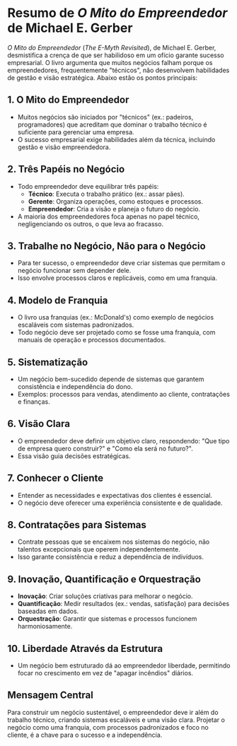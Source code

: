 # Resumo de *O Mito do Empreendedor* de Michael E. Gerber

*O Mito do Empreendedor* (*The E-Myth Revisited*), de Michael E. Gerber, desmistifica a crença de que ser habilidoso em um ofício garante sucesso empresarial. O livro argumenta que muitos negócios falham porque os empreendedores, frequentemente "técnicos", não desenvolvem habilidades de gestão e visão estratégica. Abaixo estão os pontos principais:

## 1. O Mito do Empreendedor
- Muitos negócios são iniciados por "técnicos" (ex.: padeiros, programadores) que acreditam que dominar o trabalho técnico é suficiente para gerenciar uma empresa.
- O sucesso empresarial exige habilidades além da técnica, incluindo gestão e visão empreendedora.

## 2. Três Papéis no Negócio
- Todo empreendedor deve equilibrar três papéis:
  - **Técnico**: Executa o trabalho prático (ex.: assar pães).
  - **Gerente**: Organiza operações, como estoques e processos.
  - **Empreendedor**: Cria a visão e planeja o futuro do negócio.
- A maioria dos empreendedores foca apenas no papel técnico, negligenciando os outros, o que leva ao fracasso.

## 3. Trabalhe no Negócio, Não para o Negócio
- Para ter sucesso, o empreendedor deve criar sistemas que permitam o negócio funcionar sem depender dele.
- Isso envolve processos claros e replicáveis, como em uma franquia.

## 4. Modelo de Franquia
- O livro usa franquias (ex.: McDonald's) como exemplo de negócios escaláveis com sistemas padronizados.
- Todo negócio deve ser projetado como se fosse uma franquia, com manuais de operação e processos documentados.

## 5. Sistematização
- Um negócio bem-sucedido depende de sistemas que garantem consistência e independência do dono.
- Exemplos: processos para vendas, atendimento ao cliente, contratações e finanças.

## 6. Visão Clara
- O empreendedor deve definir um objetivo claro, respondendo: "Que tipo de empresa quero construir?" e "Como ela será no futuro?".
- Essa visão guia decisões estratégicas.

## 7. Conhecer o Cliente
- Entender as necessidades e expectativas dos clientes é essencial.
- O negócio deve oferecer uma experiência consistente e de qualidade.

## 8. Contratações para Sistemas
- Contrate pessoas que se encaixem nos sistemas do negócio, não talentos excepcionais que operem independentemente.
- Isso garante consistência e reduz a dependência de indivíduos.

## 9. Inovação, Quantificação e Orquestração
- **Inovação**: Criar soluções criativas para melhorar o negócio.
- **Quantificação**: Medir resultados (ex.: vendas, satisfação) para decisões baseadas em dados.
- **Orquestração**: Garantir que sistemas e processos funcionem harmoniosamente.

## 10. Liberdade Através da Estrutura
- Um negócio bem estruturado dá ao empreendedor liberdade, permitindo focar no crescimento em vez de "apagar incêndios" diários.

## Mensagem Central
Para construir um negócio sustentável, o empreendedor deve ir além do trabalho técnico, criando sistemas escaláveis e uma visão clara. Projetar o negócio como uma franquia, com processos padronizados e foco no cliente, é a chave para o sucesso e a independência.
